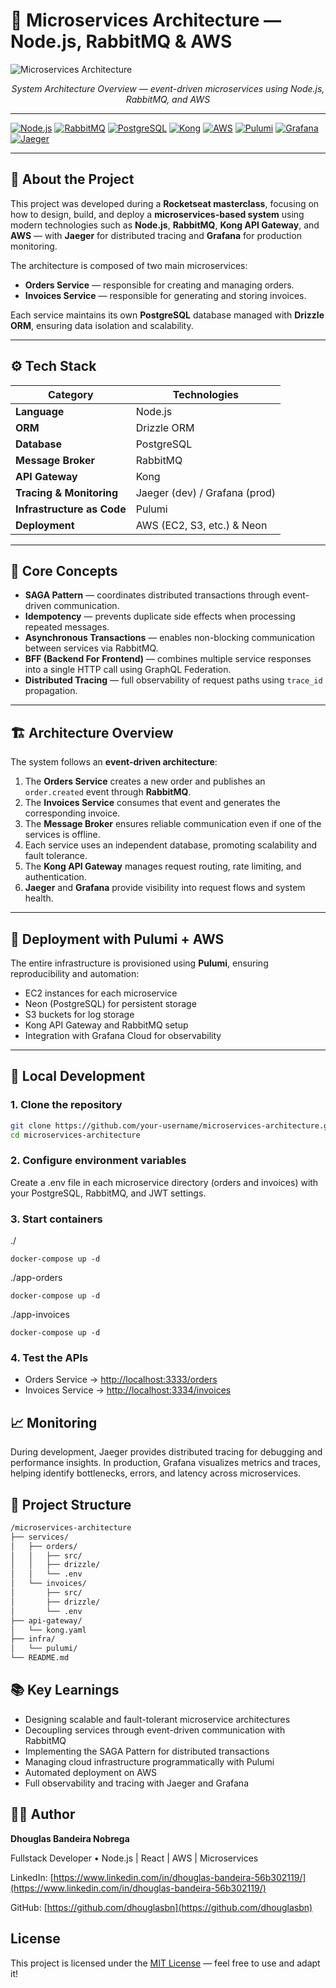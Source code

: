 # 🧩 Microservices Architecture — Node.js, RabbitMQ & AWS

![Microservices Architecture](https://i.imgur.com/1riF5Ix.png)
<p align="center"><em>System Architecture Overview — event-driven microservices using Node.js, RabbitMQ, and AWS</em></p>

---

[![Node.js](https://img.shields.io/badge/Node.js-43853D?style=for-the-badge&logo=node.js&logoColor=white)](https://nodejs.org/)
[![RabbitMQ](https://img.shields.io/badge/RabbitMQ-FF6600?style=for-the-badge&logo=rabbitmq&logoColor=white)](https://www.rabbitmq.com/)
[![PostgreSQL](https://img.shields.io/badge/PostgreSQL-316192?style=for-the-badge&logo=postgresql&logoColor=white)](https://www.postgresql.org/)
[![Kong](https://img.shields.io/badge/Kong-002E3B?style=for-the-badge&logo=kong&logoColor=white)](https://konghq.com/)
[![AWS](https://img.shields.io/badge/AWS-232F3E?style=for-the-badge&logo=amazonaws&logoColor=white)](https://aws.amazon.com/)
[![Pulumi](https://img.shields.io/badge/Pulumi-8A3391?style=for-the-badge&logo=pulumi&logoColor=white)](https://www.pulumi.com/)
[![Grafana](https://img.shields.io/badge/Grafana-F46800?style=for-the-badge&logo=grafana&logoColor=white)](https://grafana.com/)
[![Jaeger](https://img.shields.io/badge/Jaeger-66C2A5?style=for-the-badge&logo=jaeger&logoColor=white)](https://www.jaegertracing.io/)

---

## 📘 About the Project

This project was developed during a **Rocketseat masterclass**, focusing on how to design, build, and deploy a **microservices-based system** using modern technologies such as **Node.js**, **RabbitMQ**, **Kong API Gateway**, and **AWS** — with **Jaeger** for distributed tracing and **Grafana** for production monitoring.

The architecture is composed of two main microservices:

- **Orders Service** — responsible for creating and managing orders.  
- **Invoices Service** — responsible for generating and storing invoices.  

Each service maintains its own **PostgreSQL** database managed with **Drizzle ORM**, ensuring data isolation and scalability.

---

## ⚙️ Tech Stack

| Category | Technologies |
|-----------|---------------|
| **Language** | Node.js |
| **ORM** | Drizzle ORM |
| **Database** | PostgreSQL |
| **Message Broker** | RabbitMQ |
| **API Gateway** | Kong |
| **Tracing & Monitoring** | Jaeger (dev) / Grafana (prod) |
| **Infrastructure as Code** | Pulumi |
| **Deployment** | AWS (EC2, S3, etc.) & Neon |

---

## 🧠 Core Concepts

- **SAGA Pattern** — coordinates distributed transactions through event-driven communication.  
- **Idempotency** — prevents duplicate side effects when processing repeated messages.  
- **Asynchronous Transactions** — enables non-blocking communication between services via RabbitMQ.  
- **BFF (Backend For Frontend)** — combines multiple service responses into a single HTTP call using GraphQL Federation.  
- **Distributed Tracing** — full observability of request paths using `trace_id` propagation.

---

## 🏗️ Architecture Overview

The system follows an **event-driven architecture**:

1. The **Orders Service** creates a new order and publishes an `order.created` event through **RabbitMQ**.  
2. The **Invoices Service** consumes that event and generates the corresponding invoice.  
3. The **Message Broker** ensures reliable communication even if one of the services is offline.  
4. Each service uses an independent database, promoting scalability and fault tolerance.  
5. The **Kong API Gateway** manages request routing, rate limiting, and authentication.  
6. **Jaeger** and **Grafana** provide visibility into request flows and system health.

---

## 🚀 Deployment with Pulumi + AWS

The entire infrastructure is provisioned using **Pulumi**, ensuring reproducibility and automation:

- EC2 instances for each microservice  
- Neon (PostgreSQL) for persistent storage  
- S3 buckets for log storage  
- Kong API Gateway and RabbitMQ setup  
- Integration with Grafana Cloud for observability  

---

## 🧪 Local Development

### 1. Clone the repository
```bash
git clone https://github.com/your-username/microservices-architecture.git
cd microservices-architecture
```

### 2. Configure environment variables

Create a .env file in each microservice directory (orders and invoices) with your PostgreSQL, RabbitMQ, and JWT settings.

### 3. Start containers

./
```
docker-compose up -d
```

./app-orders
```
docker-compose up -d
```

./app-invoices
```
docker-compose up -d
```

### 4. Test the APIs

- Orders Service -> [http://localhost:3333/orders](http://localhost:3333/orders)
- Invoices Service -> [http://localhost:3334/invoices](http://localhost:3334/invoices)

## 📈 Monitoring
During development, Jaeger provides distributed tracing for debugging and performance insights.
In production, Grafana visualizes metrics and traces, helping identify bottlenecks, errors, and latency across microservices.

## 🧰 Project Structure

```bash
/microservices-architecture
├── services/
│   ├── orders/
│   │   ├── src/
│   │   ├── drizzle/
│   │   └── .env
│   └── invoices/
│       ├── src/
│       ├── drizzle/
│       └── .env
├── api-gateway/
│   └── kong.yaml
├── infra/
│   └── pulumi/
└── README.md

```

## 📚 Key Learnings

- Designing scalable and fault-tolerant microservice architectures
- Decoupling services through event-driven communication with RabbitMQ
- Implementing the SAGA Pattern for distributed transactions
- Managing cloud infrastructure programmatically with Pulumi
- Automated deployment on AWS
- Full observability and tracing with Jaeger and Grafana

## 🧑‍💻 Author
**Dhouglas Bandeira Nobrega**

Fullstack Developer • Node.js | React | AWS | Microservices

LinkedIn: [https://www.linkedin.com/in/dhouglas-bandeira-56b302119/](https://www.linkedin.com/in/dhouglas-bandeira-56b302119/)


GitHub: [https://github.com/dhouglasbn](https://github.com/dhouglasbn)

## License

This project is licensed under the [MIT License](https://opensource.org/licenses/MIT) — feel free to use and adapt it!